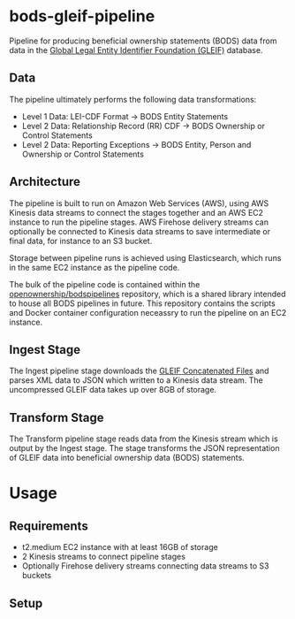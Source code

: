 # bods-gleif-pipeline

Pipeline for producing beneficial ownership statements (BODS) data from data in the [Global Legal Entity Identifier Foundation (GLEIF)](https://www.gleif.org/) database.

## Data

The pipeline ultimately performs the following data transformations:

* Level 1 Data: LEI-CDF Format -> BODS Entity Statements
* Level 2 Data: Relationship Record (RR) CDF -> BODS Ownership or Control Statements
* Level 2 Data: Reporting Exceptions -> BODS Entity, Person and Ownership or Control Statements

## Architecture

The pipeline is built to run on Amazon Web Services (AWS), using AWS Kinesis data streams to connect
the stages together and an AWS EC2 instance to run the pipeline stages. AWS Firehose delivery 
streams can optionally be connected to Kinesis data streams to save intermediate or final data, for instance
to an S3 bucket.

Storage between pipeline runs is achieved using Elasticsearch, which runs in the same EC2 instance
as the pipeline code. 

The bulk of the pipeline code is contained within the [openownership/bodspipelines](https://github.com/openownership/bodspipelines) 
repository, which is a shared library intended to house all BODS pipelines in future. This repository contains the scripts and Docker
container configuration neceassry to run the pipeline on an EC2 instance.

## Ingest Stage

The Ingest pipeline stage downloads the [GLEIF Concatenated Files](https://www.gleif.org/en/lei-data/gleif-concatenated-file/download-the-concatenated-file)
and parses XML data to JSON which written to a Kinesis data stream. The uncompressed GLEIF data takes
up over 8GB of storage.

## Transform Stage

The Transform pipeline stage reads data from the Kinesis stream which is output by the Ingest stage.
The stage transforms the JSON representation of GLEIF data into beneficial ownership data (BODS)
statements.

# Usage

## Requirements

* t2.medium EC2 instance with at least 16GB of storage
* 2 Kinesis streams to connect pipeline stages
* Optionally Firehose delivery streams connecting data streams to S3 buckets

## Setup
